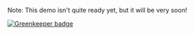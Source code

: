 Note: This demo isn't quite ready yet, but it will be very soon!


[![Greenkeeper badge](https://badges.greenkeeper.io/charlieduong94/marko-routing-demo.svg)](https://greenkeeper.io/)